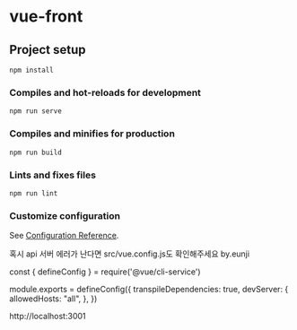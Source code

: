 # vue-front

## Project setup
```
npm install
```

### Compiles and hot-reloads for development
```
npm run serve
```

### Compiles and minifies for production
```
npm run build
```

### Lints and fixes files
```
npm run lint
```

### Customize configuration
See [Configuration Reference](https://cli.vuejs.org/config/).



혹시 api 서버 에러가 난다면 src/vue.config.js도 확인해주세요 by.eunji

const { defineConfig } = require('@vue/cli-service')

module.exports = defineConfig({
  transpileDependencies: true,
  devServer: {
    allowedHosts: "all",
  },
})


http://localhost:3001
